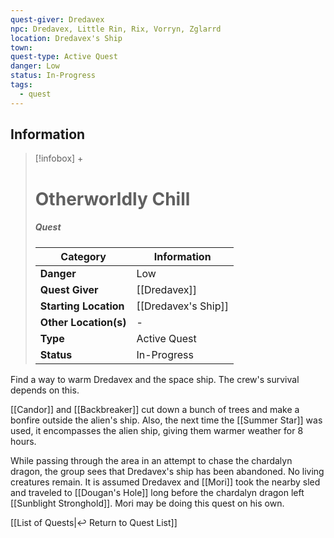 ```yaml
---
quest-giver: Dredavex
npc: Dredavex, Little Rin, Rix, Vorryn, Zglarrd
location: Dredavex's Ship
town: 
quest-type: Active Quest
danger: Low
status: In-Progress
tags:
  - quest
---
```


## Information
> [!infobox] +
> # Otherworldly Chill
> ##### Quest
> | Category | Information |
> | ---- | ---- |
> | **Danger** | Low |
> | **Quest Giver** | [[Dredavex]] |
> | **Starting Location** | [[Dredavex's Ship]] |
> | **Other Location(s)** | - |
> | **Type** | Active Quest |
> | **Status** | In-Progress |

Find a way to warm Dredavex and the space ship. The crew's survival depends on this.

[[Candor]] and [[Backbreaker]] cut down a bunch of trees and make a bonfire outside the alien's ship. Also, the next time the [[Summer Star]] was used, it encompasses the alien ship, giving them warmer weather for 8 hours.

While passing through the area in an attempt to chase the chardalyn dragon, the group sees that Dredavex's ship has been abandoned. No living creatures remain. It is assumed Dredavex and [[Mori]] took the nearby sled and traveled to [[Dougan's Hole]] long before the chardalyn dragon left [[Sunblight Stronghold]]. Mori may be doing this quest on his own.

[[List of Quests|↩️ Return to Quest List]]